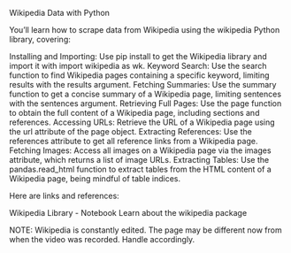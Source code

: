 Wikipedia Data with Python

You’ll learn how to scrape data from Wikipedia using the wikipedia Python library, covering:

Installing and Importing: Use pip install to get the Wikipedia library and import it with import wikipedia as wk.
Keyword Search: Use the search function to find Wikipedia pages containing a specific keyword, limiting results with the results argument.
Fetching Summaries: Use the summary function to get a concise summary of a Wikipedia page, limiting sentences with the sentences argument.
Retrieving Full Pages: Use the page function to obtain the full content of a Wikipedia page, including sections and references.
Accessing URLs: Retrieve the URL of a Wikipedia page using the url attribute of the page object.
Extracting References: Use the references attribute to get all reference links from a Wikipedia page.
Fetching Images: Access all images on a Wikipedia page via the images attribute, which returns a list of image URLs.
Extracting Tables: Use the pandas.read_html function to extract tables from the HTML content of a Wikipedia page, being mindful of table indices.

Here are links and references:

Wikipedia Library - Notebook
Learn about the wikipedia package

NOTE: Wikipedia is constantly edited. The page may be different now from when the video was recorded. Handle accordingly.